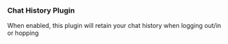 ### Chat History Plugin
When enabled, this plugin will retain your chat history when logging out/in or hopping